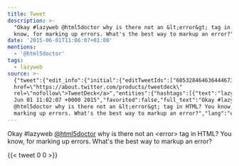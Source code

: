 ```yaml
---
title: Tweet
description: >-
  "Okay #lazyweb @html5doctor why is there not an &lt;error&gt; tag in HTML? You
  know, for marking up errors. What's the best way to markup an error?"
date: '2015-06-01T11:06:07+01:00'
mentions:
  - '@html5doctor'
tags:
  - lazyweb
source: >-
  {"tweet":{"edit_info":{"initial":{"editTweetIds":["605328464636444673"],"editableUntil":"2015-06-01T12:02:07.085Z","editsRemaining":"5","isEditEligible":true}},"retweeted":false,"source":"<a
  href=\"https://about.twitter.com/products/tweetdeck\"
  rel=\"nofollow\">TweetDeck</a>","entities":{"hashtags":[{"text":"lazyweb","indices":["5","13"]}],"symbols":[],"user_mentions":[{"name":"html5doctor","screen_name":"html5doctor","indices":["14","26"],"id_str":"39765560","id":"39765560"}],"urls":[]},"display_text_range":["0","146"],"favorite_count":"0","id_str":"605328464636444673","truncated":false,"retweet_count":"0","id":"605328464636444673","created_at":"Mon
  Jun 01 11:02:07 +0000 2015","favorited":false,"full_text":"Okay #lazyweb
  @html5doctor why is there not an &lt;error&gt; tag in HTML? You know, for
  marking up errors. What's the best way to markup an error?","lang":"en"}}
---
```

Okay #lazyweb [@html5doctor](https://twitter.com/@html5doctor) why is there not an &lt;error&gt; tag in HTML? You know, for marking up errors. What's the best way to markup an error?
    
{{< tweet 0 0 >}}
    
